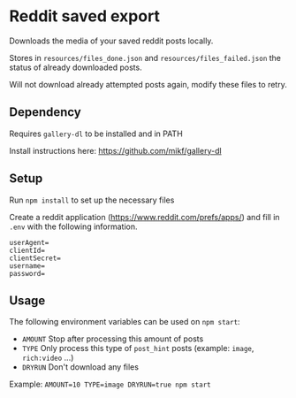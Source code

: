 # Reddit saved export

Downloads the media of your saved reddit posts locally.

Stores in `resources/files_done.json` and `resources/files_failed.json` the status of already downloaded posts.

Will not download already attempted posts again, modify these files to retry.

## Dependency

Requires `gallery-dl` to be installed and in PATH

Install instructions here: https://github.com/mikf/gallery-dl

## Setup

Run `npm install` to set up the necessary files

Create a reddit application (https://www.reddit.com/prefs/apps/) and fill in `.env` with the following information.
```
userAgent=
clientId=
clientSecret=
username=
password=
```

## Usage

The following environment variables can be used on `npm start`:
* `AMOUNT` Stop after processing this amount of posts
* `TYPE` Only process this type of `post_hint` posts (example: `image`, `rich:video` ...)
* `DRYRUN` Don't download any files

Example: `AMOUNT=10 TYPE=image DRYRUN=true npm start`